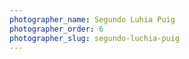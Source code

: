 ```yaml
---
photographer_name: Segundo Luhia Puig
photographer_order: 6
photographer_slug: segundo-luchia-puig
---
```


